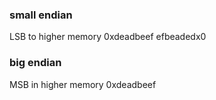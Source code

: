 ### small endian 

LSB to higher memory 0xdeadbeef
efbeadedx0
### big endian 

MSB in higher memory 0xdeadbeef